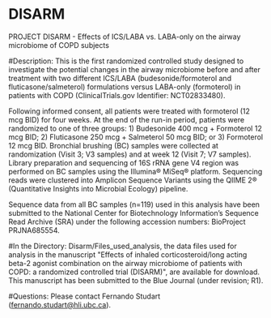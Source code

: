 # DISARM
PROJECT DISARM - Effects of ICS/LABA vs. LABA-only on the airway microbiome of COPD subjects

#Description: This is the first randomized controlled study designed to investigate the potential changes in the airway microbiome before and after treatment with two different ICS/LABA (budesonide/formoterol and fluticasone/salmeterol) formulations versus LABA-only (formoterol) in patients with COPD (ClinicalTrials.gov Identifier: NCT02833480). 

Following informed consent, all patients were treated with formoterol (12 mcg BID) for four weeks. At the end of the run-in period, patients were randomized to one of three groups: 1) Budesonide 400 mcg + Formoterol 12 mcg BID; 2) Fluticasone 250 mcg + Salmeterol 50 mcg BID; or 3) Formoterol 12 mcg BID. Bronchial brushing (BC) samples were collected at randomization (Visit 3; V3 samples) and at week 12 (Visit 7; V7 samples). Library preparation and sequencing of 16S rRNA gene V4 region was performed on BC samples using the Illumina® MiSeq® platform. Sequencing reads were clustered into Amplicon Sequence Variants using the QIIME 2® (Quantitative Insights into Microbial Ecology) pipeline.

Sequence data from all BC samples (n=119) used in this analysis have been submitted to the National Center for Biotechnology Information’s Sequence Read Archive (SRA) under the following accession numbers: BioProject PRJNA685554.

#In the Directory: Disarm/Files_used_analysis, the data files used for analysis in the manuscript "Effects of inhaled corticosteroid/long acting beta-2 agonist combination on the airway microbiome of patients with COPD: a randomized controlled trial (DISARM)", are available for download. This manuscript has been submitted to the Blue Journal (under revision; R1).

#Questions: Please contact Fernando Studart (fernando.studart@hli.ubc.ca).
